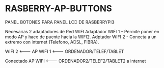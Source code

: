 # RASBERRY-AP-BUTTONS
PANEL BOTONES PARA PANEL LCD DE RASBERRYPI3

Necesarias 2 adaptadores de Red WIFI
Adaptador WIFI 1 - Permite poner en modo AP y hace de puente hacia la WIFI2.
Adptador  WIFI 2 - Conecta a un extremo con internet (Telefono, ADSL, FIBRA).

WIFI 2     <--- AP WIFI 1   <---    ORDENADOR/TELEF/TABLET

Conectado       AP WIFI     <---    ORDENADOR2/TELEF2/TABLET2
a internet               
